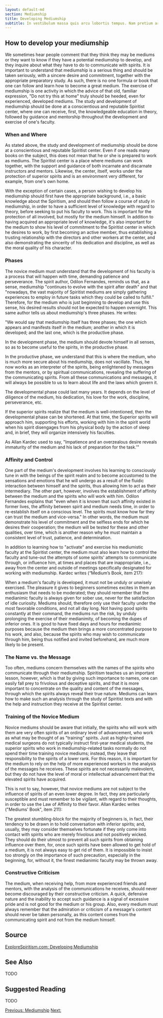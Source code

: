 ```yaml
---
layout: default-md
section: Mediumship
title: Developing Mediumship
subtitle: In vestibulum massa quis arcu lobortis tempus. Nam pretium arcu in odio vulputate luctus.
---
```


## How to develop your mediumship

We sometimes hear people comment that they think they may be mediums or they want to know if they have a potential mediumship to develop, and they inquire about what they have to do to communicate with spirits.  It is important to understand that mediumship is a serious thing and should be taken seriously, with a sincere desire and commitment, together with the appropriate preparatory study.  As such, there is no one formula or book that one can follow and learn how to become a great medium. The exercise of mediumship is one activity in which the advice of that old, familiar expression, "Do not try this at home" truly should be heeded, even for experienced, developed mediums.  The study and development of mediumship should be done at a conscientious and reputable Spiritist center, where one can receive, first, the knowledgeable education in theory, followed by guidance and mentorship throughout the development and exercise of one's faculty.  

### When and Where

As stated above, the study and development of mediumship should be done at a conscientious and reputable Spiritist center.  Even if one reads many books on the subject, this does not mean that he or she is prepared to work as mediums.  The Spiritist center is a place where mediums can work together, with the support and guidance of both incarnate and discarnate instructors and mentors.  Likewise, the center, itself, works under the protection of superior spirits and is an environment very different, for example, from one's own home. 

With the exception of certain cases, a person wishing to develop his mediumship should first have the appropriate background, i.e., a basic knowledge about the Spiritism, and should then follow a course of study in mediumship, in order to have a sufficient level of knowledge with regard to theory, before seeking to put his faculty to work. This is important for the protection of all involved, but mostly for the medium himself.  In addition to having acquired an appropriate level of knowledge, it's also important for the medium to show his level of commitment to the Spiritist center in which he desires to work, by first becoming an active member, thus establishing a trusting relationship with the directors and other workers at the center, and also demonstrating the sincerity of his dedication and discipline, as well as the moral quality of his character.   

### Phases

The novice medium must understand that the development of his faculty is a process that will happen with time, demanding patience and perseverance.  The spirit author, Odilon Fernandes, reminds us that, as a sense, mediumship "continues to evolve with the spirit after death" and that "nowadays, the vast majority of Spiritist mediums are simply gathering experiences to employ in future tasks which they could be called to fulfill."  Therefore, for the medium who is just beginning to develop and use this sense, his desired results should not be expected to happen overnight.  This same author tells us about mediumship's three phases.  He writes:

"We would say that mediumship itself has three phases;  the one which appears and manifests itself in the medium; another in which it is developed; and the last one, which is the productive phase.

In the development phase, the medium should devote himself in all senses, so as to become useful to the spirits, in the productive phase.

In the productive phase, we understand that this is where the medium, who is much more secure about his mediumship, does not vacillate.  Thus, he now works as an interpreter of the spirits, being enlightened by messages from the mentors, or by spiritual communications, revealing the suffering of the communicating spirits.  From all these communications and messages, it will always be possible to us to learn about life and the laws which govern it.

The developmental phase could last many years.  It depends on the level of diligence of the medium, his dedication, his love for the work, discipline, perseverance, etc.

If the superior spirits realize that the medium is well-intentioned, then the developmental phase can be shortened.  At that time, the Superior spirits will approach him, supporting his efforts, working with him in the spirit world when his spirit disengages from his physical body by the action of sleep and, in brief, they will organize intensively his faculties.

As Allan Kardec used to say, "Impatience and an overzealous desire reveals immaturity of the medium and his lack of preparation for the task.'" 

### Affinity and Control

One part of the medium's development involves his learning to consciously tune in with the beings of the spirit realm and to become accustomed to the sensations and emotions that he will undergo as a result of the fluidic interaction between himself and the spirits, thus allowing him to act as their intermediary.  The other part, however, involves the establishment of affinity between the medium and the spirits who will work with him.  Odilon Fernandes explains that "even when it is known that such affinity existed in former lives, the affinity between spirit and medium needs time, in order to re-establish itself on a conscious level.  The spirits must know how far they can trust the medium and vice-versa."  In other words, the medium must demonstrate his level of commitment and the selfless ends for which he desires their cooperation; the medium will be tested for these and other qualities, over time, which is another reason why he must maintain a consistent level of trust, patience, and determination.  

In addition to learning how to "activate" and exercise his mediumistic faculty at the Spiritist center, the medium must also learn how to control the faculty and tune-out the attempts of some spirits' attempts to communicate through, or influence him, at times and places that are inappropriate, i.e., away from the center and outside of meetings specifically designated for working with mediumship.  Kardec writes  (“Medium’s Book, item 217): 

When a medium's faculty is developed, it must not be unduly or unwisely exercised.  The pleasure it gives to beginners sometimes excites in them an enthusiasm that needs to be moderated; they should remember that the medianimic faculty is always given for sober use, never for the satisfaction of idle curiosity.  Mediums should, therefore only use their faculty under the most favorable conditions, and not all day long.  Not having good spirits constantly at their command, the mediums run the risk, by unduly prolonging the exercise of their medianimity, of becoming the dupes of inferior ones.  It is good to have fixed days and hours for medianimic purposes because the medium then brings  a more concentrated purpose to his work, and also, because the spirits who may wish to communicate through him, being thus notified and invited beforehand, are much more likely to be present.  

### The Name vs. the Message

Too often, mediums concern themselves with the names of the spirits who communicate through their mediumship.  Spiritism teaches us an important lesson, however, which is that by giving such importance to names, one can easily fall prey to frivolous and deceptive spirits, and that it is more important to concentrate on the quality and content of the messages, through which the spirits always reveal their true nature.  Mediums can learn how to make such an analysis through the study of Spiritist texts and with the help and instruction they receive at the Spiritist center.  


### Training of the Novice Medium

Novice mediums should be aware that initially, the spirits who will work with them are very often spirits of an ordinary level of advancement, who work as what may be thought of as "training" spirits.  Just as highly-trained medical surgeons do not typically instruct first-year medical students, the superior spirits who work in mediumship-related tasks normally do not spend their time training novice mediums; instead, they leave that responsibility to the spirits of a lower rank.  For this reason, it is important for the medium to rely on the help of more experienced workers in the analysis of the messages he receives.  These spirits are not necessarily malevolent, but they do not have the level of moral or intellectual advancement that the elevated spirits have acquired. 

This is not to say, however, that novice mediums are not subject to the influence of spirits of an even lower degree.  In fact, they are particularly susceptible and must remember to be vigilant, with regard to their thoughts, in order to use the Law of Affinity to their favor. Allan Kardec writes  ("Mediums' Book", item 211):

The greatest stumbling-block for the majority of beginners is, in fact, their tendency to be drawn in to hold conversation with inferior spirits; and, usually, they may consider themselves fortunate if they only come into contact with spirits who are merely frivolous and not positively wicked.  They should do their utmost to prevent all such spirits from obtaining influence over them, for, once such spirits have been allowed to get hold of a medium, it is not always easy to get rid of them.  It is impossible to insist too strongly on the importance of such precaution, especially in the beginning, for, without it, the finest medianimic faculty may be thrown away.  


### Constructive Criticism

The medium, when receiving help, from more experienced friends and mentors, with the analysis of the communications he receives,  should never become discouraged by their constructive criticism.  A quick, defensive nature and the inability to accept such guidance is a signal of excessive pride and is not good for the medium or his group. Also, every medium must always remember that the admiration or criticism of a message's content should never be taken personally, as this content comes from the communicating spirit and not from the medium himself.




## Source
[ExploreSpiritism.com: Developing Mediumship ](//www.explorespiritism.com/Science_Mediumship_Development_Intro.htm)

## See Also
TODO

## Suggested Reading
TODO




<a href="" class="button">Previous: </a>
<a href="./" class="button special">Mediumship</a>
<a href="" class="button">Next: </a>